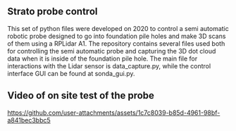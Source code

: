 ## Strato probe control

This set of python files were developed on 2020 to control a semi automatic robotic probe designed to go into foundation pile holes and make 3D scans of them using a RPLidar A1. The repository contains several files used both for controlling the semi automatic probe and capturing the 3D dot cloud data when it is inside of the foundation pile hole.
The main file for interactions with the Lidar sensor is data_capture.py, while the control interface GUI can be found at sonda_gui.py.

## Video of on site test of the probe

https://github.com/user-attachments/assets/1c7c8039-b85d-4961-98bf-a841bec3bbc5
